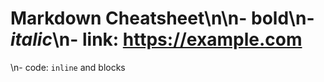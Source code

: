 # Markdown Cheatsheet\n\n- **bold**\n- *italic*\n- link: https://example.com
\n- code: `inline` and blocks

